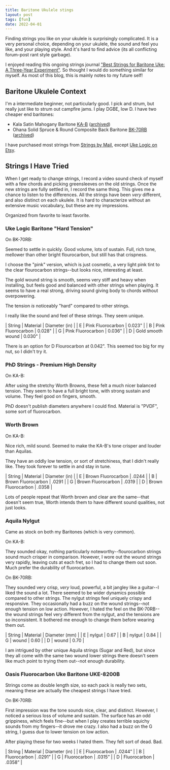 ```yaml
---
title: Baritone Ukulele stings
layout: post
tags: [fun]
date: 2022-04-01
---
```


Finding strings you like on your ukulele is surprisingly complicated. 
It is a very personal choice, depending on your ukulele, the sound and feel you like, and your playing style.
And it's hard to find advice (its all conflicting forum-post rant style garbage).

I enjoyed reading this ongoing strings journal ["Best Strings for Baritone Uke: A Three-Year Experiment"](https://baritoneukes.com/choosing-strings-for-baritone-ukuleles/).
So thought I would do something similar for myself.
As most of this blog, this is mainly notes to my future self!

## Baritone Ukulele Context

I'm a intermediate beginner, not particularly good. 
I pick and strum, but really just like to strum out campfire jams.
I play DGBE, low D.
I have two cheaper end baritones:

- Kala Satin Mahogany Baritone [KA-B](https://kalabrand.com/products/ka-b) ([archived](https://web.archive.org/web/20220519070825/https://kalabrand.com/products/ka-b))
- Ohana Solid Spruce & Round Composite Back Baritone [BK-70RB](https://ohana-music.com/products/ohana-ukuleles-ck-70rb-solid-spruce-round-composite-back-concert?variant=31535720136804) ([archived](https://web.archive.org/web/20220411072715/https://ohana-music.com/products/ohana-ukuleles-ck-70rb-solid-spruce-round-composite-back-concert?variant=31535720136804))

I have purchased most strings from [Strings by Mail](https://www.stringsbymail.com/ukulele-strings-684/baritone-ukulele-strings-3214/), except [Uke Logic on Etsy](https://www.etsy.com/shop/UkeLogic).

## Strings I Have Tried

When I get ready to change strings, I record a video sound check of myself with a few chords and picking greensleeves on the old strings. 
Once the new strings are fully settled in, I record the same thing. 
This gives me a chance to listen to the differences.
All the strings have been *very* different, and also distinct on each ukulele.
It is hard to characterize without an extensive music vocabulary, but these are my impressions.

Organized from favorite to least favorite.

### Uke Logic Baritone "Hard Tension"

On BK-70RB:

Seemed to settle in quickly. 
Good volume, lots of sustain.
Full, rich tone, mellower than other bright flourocarbon, but still has that crispness.

I choose the "pink" version, which is just cosmetic, a very light pink tint to the clear flourocarbon strings--but looks nice, interesting at least.

The gold wound string is smooth, seems very stiff and heavy when installing, but feels good and balanced with other strings when playing. 
It seems to have a real strong, driving sound giving body to chords without overpowering.

The tension *is* noticeably "hard" compared to other strings. 

I really like the sound and feel of these strings. 
They seem unique.

| String | Material | Diameter (in) |
| E | Pink Fluorocarbon | 0.023" |
| B | Pink Fluorocarbon | 0.028" |
| G | Pink Fluorocarbon | 0.036" |
| D | Gold smooth wound | 0.030" |

There is an option for D Flourocarbon at 0.042".
This seemed too big for my nut, so I didn't try it.

### PhD Strings - Premium High Density 

On KA-B:

After using the stretchy Worth Browns, these felt a much nicer balanced tension.
They seem to have a full bright tone, with strong sustain and volume.
They feel good on fingers, smooth.

PhD doesn't publish diameters anywhere I could find. 
Material is "PVDF", some sort of fluorocarbon.

### Worth Brown

On KA-B:

Nice rich, mild sound.
Seemed to make the KA-B's tone crisper and louder than Aquilas.

They have an oddly low tension, or sort of stretchiness, that I didn't really like.
They took forever to settle in and stay in tune.

| String | Material | Diameter (in) |
| E | Brown Fluorocarbon | .0244 |
| B | Brown Fluorocarbon | .0291 |
| G | Brown Fluorocarbon | .0319 |
| D | Brown Fluorocarbon | .0358 |

Lots of people repeat that Worth brown and clear are the same--that doesn't seem true, Worth intends them to have different sound qualities, not just looks.

### Aquila Nylgut 

Came as stock on both my Baritones (which is very common). 

On KA-B: 

They sounded okay, nothing particularly noteworthy--flourocarbon strings sound much crisper in comparison. 
However, I wore out the wound strings very rapidly, leaving cuts at each fret, so I had to change them out soon. 
Much prefer the durability of fluorocarbon.

On BK-70RB: 

They sounded very crisp, *very* loud, powerful, a bit jangley like a guitar--I liked the sound a lot.
There seemed to be wider dynamics possible compared to other strings.
The nylgut strings feel uniquely crispy and responsive.
They occasionally had a buzz on the wound strings--not enough tension on low action. 
However, I hated the feel on the BK-70RB--the wound strings feel very different from the nylgut, and the tensions are so inconsistent.
It bothered me enough to change them before wearing them out.

| String | Material | Diameter (mm) |
| E | nylgut | 0.67 |
| B | nylgut | 0.84 |
| G | wound | 0.60 |
| D | wound | 0.70 |

I am intrigued by other unique Aquila strings (Sugar and Red), but since they all come with the same two wound lower strings there doesn't seem like much point to trying them out--not enough durability.

### Oasis Fluorocarbon Uke Baritone UKE-8200B

Strings come as double length size, so each pack is really two sets, meaning these are actually the cheapest strings I have tried.

On BK-70RB:

First impression was the tone sounds nice, clear, and distinct. 
However, I noticed a serious loss of volume and sustain.
The surface has an odd grippiness, which feels fine--but when I play creates terrible squichy sounds from my fingers--it drove me crazy.
I also had a buzz on the G string, I guess due to lower tension on low action. 

After playing these for two weeks I hated them. 
They felt sort of dead.
Bad.

| String | Material | Diameter (in) |
| E | Fluorocarbon | .0244” |
| B | Fluorocarbon | .0291” |
| G | Fluorocarbon | .0315” |
| D | Fluorocarbon | .0358” |
